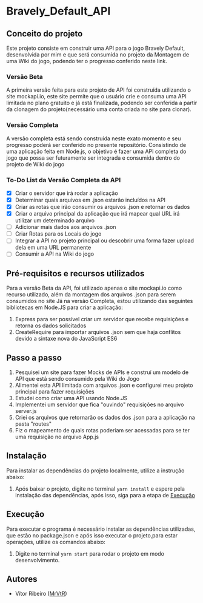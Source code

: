 # Bravely_Default_API

## Conceito do projeto
Este projeto consiste em construir uma API para o jogo Bravely Default, desenvolvida por mim e que será consumida no projeto da Montagem de uma Wiki do jogo, podendo ter o progresso conferido neste link.

### Versão Beta 
A primeira versão feita para este projeto de API foi construída utilizando o site mockapi.io, este site permite que o usuário crie e consuma uma API limitada no plano gratuito e já está finalizada, podendo ser conferida a partir da clonagem do projeto(necessário uma conta criada no site para clonar).

### Versão Completa
A versão completa está sendo construída neste exato momento e seu progresso poderá ser conferido no presente repositório. Consistindo de uma aplicação feita em Node.js, o objetivo é fazer uma API completa do jogo que possa ser futuramente ser integrada e consumida dentro do projeto de Wiki do jogo

### To-Do List da Versão Completa da API
- [x] Criar o servidor que irá rodar a aplicação
- [x] Determinar quais arquivos em .json estarão incluídos na API
- [x] Criar as rotas que irão consumir os arquivos .json e retornar os dados
- [x] Criar o arquivo principal da aplicação que irá mapear qual URL irá utilizar um determinado arquivo
- [ ] Adicionar mais dados aos arquivos .json
- [ ] Criar Rotas para os Locais do jogo
- [ ] Integrar a API no projeto principal ou descobrir uma forma fazer upload dela em uma URL permanente
- [ ] Consumir a API na Wiki do jogo

## Pré-requisitos e recursos utilizados
Para a versão Beta da API, foi utilizado apenas o site mockapi.io como recurso utilizado, além da montagem dos arquivos .json para serem consumidos no site
Já na versão Completa, estou utilizando das seguintes bibliotecas em Node.JS para criar a aplicação:
1. Express para ser possível criar um servidor que recebe requisições e retorna os dados solicitados
2. CreateRequire para importar arquivos .json sem que haja conflitos devido a sintaxe nova do JavaScript ES6
  
## Passo a passo
1. Pesquisei um site para fazer Mocks de APIs e construí um modelo de API que está sendo consumido pela Wiki do Jogo
2. Alimentei esta API limitada com arquivos .json e configurei meu projeto principal para fazer requisições
3. Estudei como criar uma API usando Node.JS
4. Implementei um servidor que fica "ouvindo" requisições no arquivo server.js
5. Criei os arquivos que retornarão os dados dos .json para a aplicação na pasta "routes"
6. Fiz o mapeamento de quais rotas poderiam ser acessadas para se ter uma requisição no arquivo App.js

## Instalação
Para instalar as dependências do projeto localmente, utilize a instrução abaixo:
1. Após baixar o projeto, digite no terminal ```yarn install``` e espere pela instalação das dependências, após isso, siga para a etapa de [Execução](#Execução)

## Execução
Para executar o programa é necessário instalar as dependências utilizadas, que estão no package.json e após isso executar o projeto,para estar operações, utilize os comandos abaixo:
1. Digite no terminal ```yarn start``` para rodar o projeto em modo desenvolvimento.


## Autores
* Vítor Ribeiro ([MrVtR](https://github.com/MrVtR))
